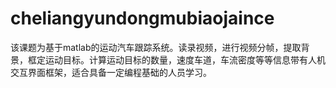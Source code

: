 # cheliangyundongmubiaojaince
该课题为基于matlab的运动汽车跟踪系统。读录视频，进行视频分帧，提取背景，框定运动目标。计算运动目标的数量，速度车道，车流密度等等信息带有人机交互界面框架，适合具备一定编程基础的人员学习。
